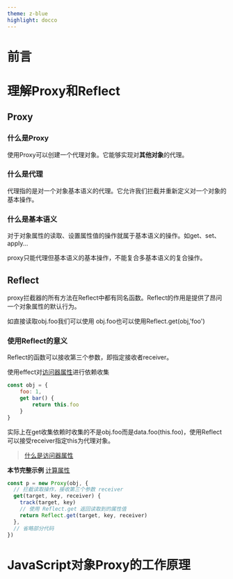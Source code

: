 ```yaml
---
theme: z-blue
highlight: docco
---
```

# 前言

# 理解Proxy和Reflect

## Proxy

### 什么是Proxy

使用Proxy可以创建一个代理对象。它能够实现对**其他对象**的代理。

### 什么是代理

代理指的是对一个对象基本语义的代理。它允许我们拦截并重新定义对一个对象的基本操作。

### 什么是基本语义

对于对象属性的读取、设置属性值的操作就属于基本语义的操作。如get、set、apply...

proxy只能代理但基本语义的基本操作，不能复合多基本语义的复合操作。

## Reflect

proxy拦截器的所有方法在Reflect中都有同名函数。Reflect的作用是提供了昂问一个对象属性的默认行为。

如直接读取obj.foo我们可以使用 obj.foo也可以使用Reflect.get(obj,'foo')

### 使用Reflect的意义

Reflect的函数可以接收第三个参数，即指定接收者receiver。

使用effect对[访问器属性](https://www.zhihu.com/question/40648241)进行依赖收集

~~~JavaScript
const obj = {
    foo: 1,
    get bar() {
        return this.foo
    }
}
~~~

实际上在get收集依赖时收集的不是obj.foo而是data.foo(this.foo)，使用Reflect可以接受receiver指定this为代理对象。

> [什么是访问器属性](https://www.zhihu.com/question/40648241)

**本节完整示例**
[计算属性](https://code.juejin.cn/pen/7320168567016521738)

~~~JavaScript
const p = new Proxy(obj, {
  // 拦截读取操作，接收第三个参数 receiver
  get(target, key, receiver) {
    track(target, key)
    // 使用 Reflect.get 返回读取到的属性值
    return Reflect.get(target, key, receiver)
  },
  // 省略部分代码
})
~~~    

# JavaScript对象Proxy的工作原理


